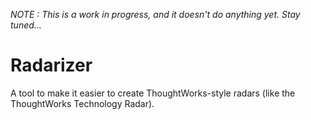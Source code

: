 *NOTE : This is a work in progress, and it doesn't do anything yet. Stay tuned...*

# Radarizer

A tool to make it easier to create ThoughtWorks-style radars (like the ThoughtWorks Technology Radar). 
